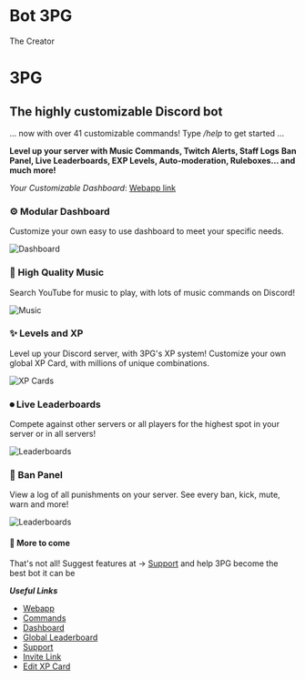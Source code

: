 # Bot 3PG
The Creator

# 3PG

## The highly customizable Discord bot

... now with over 41 customizable commands!
Type */help* to get started ...

**Level up your server with Music Commands, Twitch Alerts, Staff Logs**
**Ban Panel, Live Leaderboards, EXP Levels, Auto-moderation, Ruleboxes… and much more!**

*Your Customizable Dashboard*: [Webapp link](https://3pg.xyz)

### ⚙ Modular Dashboard

Customize your own easy to use dashboard to meet your specific needs.

![Dashboard](https://3pg.xyz/img/dashboard.png "Dashboard")

### 🎵 High Quality Music

Search YouTube for music to play, with lots of music commands on Discord!

![Music](https://3pg.xyz/img/music.gif "Music")

### ✨ Levels and XP

Level up your Discord server, with 3PG's XP system! Customize your own global XP Card, with millions of unique combinations.

![XP Cards](https://im7.ezgif.com/tmp/ezgif-7-5cbf92d6a7c8.gif "XP Cards")

### ⏺ Live Leaderboards

Compete against other servers or all players for the highest spot in your server or in all servers!

![Leaderboards](https://3pg.xyz/img/leaderboard.gif "Leaderboards")

### 🔨 Ban Panel

View a log of all punishments on your server. See every ban, kick, mute, warn and more!

![Leaderboards](https://3pg.xyz/img/banPanel.png "Leaderboards")

#### 🤖 More to come

That's not all! Suggest features at -> [Support](https://3pg.xyz) and help 3PG become the best bot it can be

***Useful Links***

- [Webapp](https://3pg.xyz)
- [Commands](https://3pg.xyz/commands)
- [Dashboard](https://3pg.xyz/dashboard)
- [Global Leaderboard](https://3pg.xyz/leaderboard)
- [Support](https://3pg.xyz/support)
- [Invite Link](https://3pg.xyz/invite)
- [Edit XP Card](https://3pg.xyz/profile)
